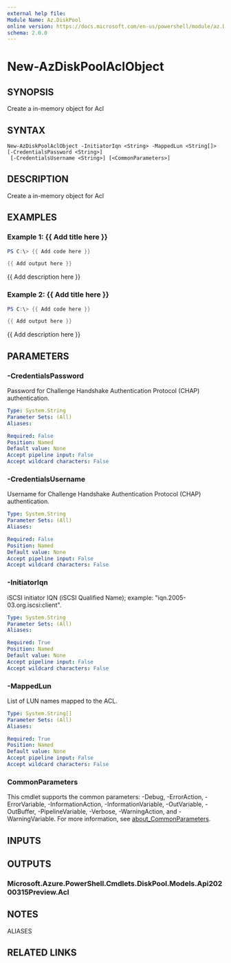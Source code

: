 ```yaml
---
external help file:
Module Name: Az.DiskPool
online version: https://docs.microsoft.com/en-us/powershell/module/az.DiskPool/new-AzDiskPoolAclObject
schema: 2.0.0
---
```


# New-AzDiskPoolAclObject

## SYNOPSIS
Create a in-memory object for Acl

## SYNTAX

```
New-AzDiskPoolAclObject -InitiatorIqn <String> -MappedLun <String[]> [-CredentialsPassword <String>]
 [-CredentialsUsername <String>] [<CommonParameters>]
```

## DESCRIPTION
Create a in-memory object for Acl

## EXAMPLES

### Example 1: {{ Add title here }}
```powershell
PS C:\> {{ Add code here }}

{{ Add output here }}
```

{{ Add description here }}

### Example 2: {{ Add title here }}
```powershell
PS C:\> {{ Add code here }}

{{ Add output here }}
```

{{ Add description here }}

## PARAMETERS

### -CredentialsPassword
Password for Challenge Handshake Authentication Protocol (CHAP) authentication.

```yaml
Type: System.String
Parameter Sets: (All)
Aliases:

Required: False
Position: Named
Default value: None
Accept pipeline input: False
Accept wildcard characters: False
```

### -CredentialsUsername
Username for Challenge Handshake Authentication Protocol (CHAP) authentication.

```yaml
Type: System.String
Parameter Sets: (All)
Aliases:

Required: False
Position: Named
Default value: None
Accept pipeline input: False
Accept wildcard characters: False
```

### -InitiatorIqn
iSCSI initiator IQN (iSCSI Qualified Name); example: "iqn.2005-03.org.iscsi:client".

```yaml
Type: System.String
Parameter Sets: (All)
Aliases:

Required: True
Position: Named
Default value: None
Accept pipeline input: False
Accept wildcard characters: False
```

### -MappedLun
List of LUN names mapped to the ACL.

```yaml
Type: System.String[]
Parameter Sets: (All)
Aliases:

Required: True
Position: Named
Default value: None
Accept pipeline input: False
Accept wildcard characters: False
```

### CommonParameters
This cmdlet supports the common parameters: -Debug, -ErrorAction, -ErrorVariable, -InformationAction, -InformationVariable, -OutVariable, -OutBuffer, -PipelineVariable, -Verbose, -WarningAction, and -WarningVariable. For more information, see [about_CommonParameters](http://go.microsoft.com/fwlink/?LinkID=113216).

## INPUTS

## OUTPUTS

### Microsoft.Azure.PowerShell.Cmdlets.DiskPool.Models.Api20200315Preview.Acl

## NOTES

ALIASES

## RELATED LINKS

